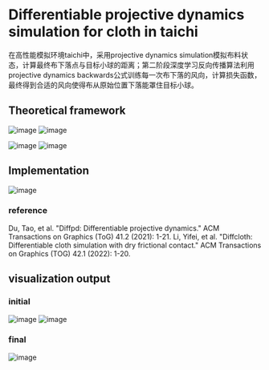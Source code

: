 # Differentiable projective dynamics simulation for cloth in taichi
在高性能模拟环境taichi中，采用projective dynamics simulation模拟布料状态，计算最终布下落点与目标小球的距离；第二阶段深度学习反向传播算法利用projective dynamics backwards公式训练每一次布下落的风向，计算损失函数，最终得到合适的风向使得布从原始位置下落能罩住目标小球。

## Theoretical framework
![image](https://github.com/user-attachments/assets/4b3de985-4a43-405f-a912-bab2499f5e78)
![image](https://github.com/user-attachments/assets/cf5df41c-d0c2-4d4f-a1ab-58d2989d3a6e)

![image](https://github.com/user-attachments/assets/3370e642-a0f5-484b-b283-37f7dcf269f9)
![image](https://github.com/user-attachments/assets/60a0804c-b238-4f8f-b660-85e7ec8f12cd)

## Implementation
![image](https://github.com/user-attachments/assets/93d6be52-55ff-4dd2-a12e-4ea5651d29c7)

### reference
Du, Tao, et al. "Diffpd: Differentiable projective dynamics." ACM Transactions on Graphics (ToG) 41.2 (2021): 1-21.
Li, Yifei, et al. "Diffcloth: Differentiable cloth simulation with dry frictional contact." ACM Transactions on Graphics (TOG) 42.1 (2022): 1-20.

## visualization output
### initial
![image](https://github.com/user-attachments/assets/b3e5f90b-1ad9-4251-bca9-a34caceae486)
![image](https://github.com/user-attachments/assets/1e62b34b-da3e-4df4-ab11-441ae4e47dff)
### final
![image](https://github.com/user-attachments/assets/de269505-069b-447e-8d20-82e703f79325)
